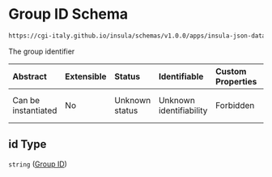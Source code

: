 # Group ID Schema

```txt
https://cgi-italy.github.io/insula/schemas/v1.0.0/apps/insula-json-datasets-group.schema.json#/properties/id
```

The group identifier

| Abstract            | Extensible | Status         | Identifiable            | Custom Properties | Additional Properties | Access Restrictions | Defined In                                                                                                             |
| :------------------ | :--------- | :------------- | :---------------------- | :---------------- | :-------------------- | :------------------ | :--------------------------------------------------------------------------------------------------------------------- |
| Can be instantiated | No         | Unknown status | Unknown identifiability | Forbidden         | Allowed               | none                | [insula-json-datasets-group.schema.json\*](schemas/apps/insula-json-datasets-group.schema.json) |

## id Type

`string` ([Group ID](insula-json-datasets-group-properties-group-id.md))
